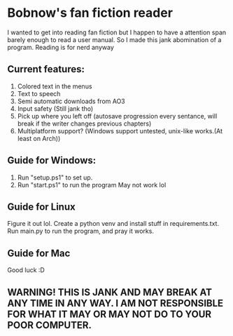 # Bobnow's fan fiction reader
I wanted to get into reading fan fiction but I happen to have a attention span barely enough to read a user manual.
So I made this jank abomination of a program. Reading is for nerd anyway
## Current features:
1. Colored text in the menus
2. Text to speech
3. Semi automatic downloads from AO3
4. Input safety (Still jank tho)
5. Pick up where you left off (autosave progression every sentance, will break if the writer changes previous chapters)
6. Multiplatform support? (Windows support untested, unix-like works.(At least on Arch))
## Guide for Windows:
1. Run "setup.ps1" to set up.
2. Run "start.ps1" to run the program
May not work lol
## Guide for Linux
Figure it out lol. Create a python venv and install stuff in requirements.txt. Run main.py to run the program, and pray it works.
## Guide for Mac
Good luck :D
## WARNING! THIS IS JANK AND MAY BREAK AT ANY TIME IN ANY WAY. I AM NOT RESPONSIBLE FOR WHAT IT MAY OR MAY NOT DO TO YOUR POOR COMPUTER.